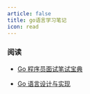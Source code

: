 ```yaml
---
article: false
title: go语言学习笔记
icon: read
---
```



### 阅读
- [Go 程序员面试笔试宝典](https://golang.design/go-questions/)

- [Go 语言设计与实现](https://draveness.me/golang/)
